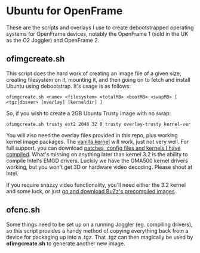 Ubuntu for OpenFrame
====================

These are the scripts and overlays I use to create debootstrapped operating systems for OpenFrame devices, notably the OpenFrame 1 (sold in the UK as the O2 Joggler) and OpenFrame 2.


ofimgcreate.sh
--------------

This script does the hard work of creating an image file of a given size, creating  filesystem on it, mounting it, and then going on to fetch and install Ubuntu using debootstrap. It's usage is as follows:

	ofimgcreate.sh <name> <filesystem> <totalMB> <bootMB> <swapMB> [ <tgz|dbsver> [overlay] [kerneldir] ]

So, if you wish to create a 2GB Ubuntu Trusty image with no swap:

	ofimgcreate.sh trusty ext2 2048 32 0 trusty overlay-trusty kernel-ver

You will also need the overlay files provided in this repo, plus working kernel image packages. The [vanilla kernel](http://kernel.org "kernel.org") will work, just not very well. For full support, you can download [patches, config files and kernels I have compiled](http://birdslikewires.co.uk/download/openframe/kernel). What's missing on anything later than kernel 3.2 is the ability to compile Intel's EMGD drivers. Luckily we have the GMA500 kernel drivers working, but you won't get 3D or hardware video decoding. Please shout at Intel.

If you require snazzy video functionality, you'll need either the 3.2 kernel and some luck, or just [go and download BuZz's precompiled images](http://joggler.exotica.org.uk).


ofcnc.sh
--------

Some things need to be set up on a running Joggler (eg. compiling drivers), so this script provides a handy method of copying everything back from a device for packaging up into a .tgz. That .tgz can then magically be used by __ofimgcreate.sh__ to generate another new image.


